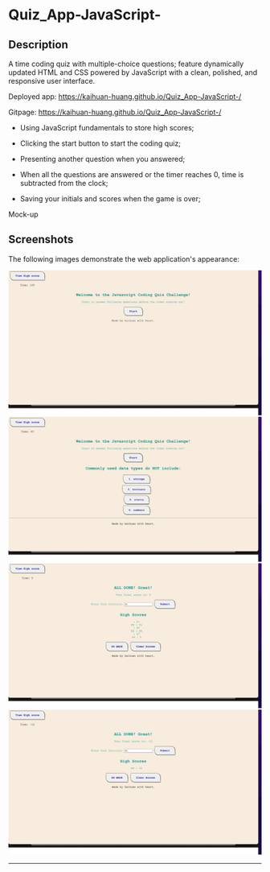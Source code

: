# Quiz_App-JavaScript-

## Description

A time coding quiz with multiple-choice questions; feature dynamically updated HTML and CSS powered by JavaScript with a clean, polished, and responsive user interface.

Deployed app: https://kaihuan-huang.github.io/Quiz_App-JavaScript-/

Gitpage: https://kaihuan-huang.github.io/Quiz_App-JavaScript-/

- Using JavaScript fundamentals to store high scores;

- Clicking the start button to start the coding quiz;

- Presenting another question when you answered;

- When all the questions are answered or the timer reaches 0, time is subtracted from the clock;

- Saving your initials and scores when the game is over;

Mock-up

## Screenshots

The following images demonstrate the web application's appearance:

![Start Page](images/start-page.png)
![Question Page](images/question-section.png)
![Score-store Page](images/store-score.png)
![Submit && Go-back Page](images/submit-goback-clear.png)

---
